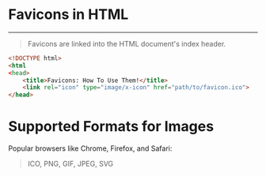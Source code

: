 # Favicons in HTML
---

> Favicons are linked into the HTML document's index header.

```html
<!DOCTYPE html>
<html
<head>
    <title>Favicons: How To Use Them!</title>
    <link rel="icon" type="image/x-icon" href="path/to/favicon.ico">
</head>
```
# Supported Formats for Images

Popular browsers like Chrome, Firefox, and Safari:
> ICO, PNG, GIF, JPEG, SVG
